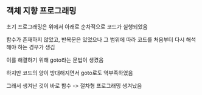 ## 객체 지향 프로그래밍

초기 프로그래밍은 위에서 아래로 순차적으로 코드가 실행되었음

함수가 존재하지 않았고, 반복문은 있었으나 그 범위에 따라 코드를 처움부터 다시 해석해야 하는 경우가 생김

이를 해결하기 위해 goto라는 문법이 생겼음

하지만 코드의 양이 방대해지면서 goto로도 역부족하였음

그래서 생겨난 것이 바로 함수  ->  절차형 프로그래밍 생겨났음